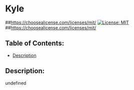 # Kyle

  ##https://choosealicense.com/licenses/mit/ [![License: MIT](https://img.shields.io/badge/License-MIT-yellow.svg)](https://opensource.org/licenses/MIT)
  ##https://choosealicense.com/licenses/mit/

  ## Table of Contents: 
  - [Description](#descript)
  
  ## Description:
  undefined
